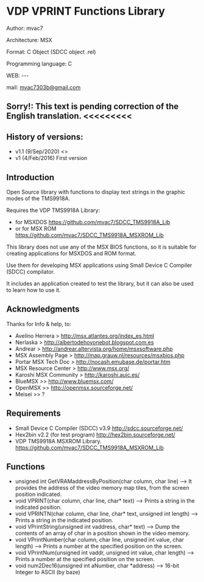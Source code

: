 # VDP VPRINT Functions Library

Author: mvac7

Architecture: MSX

Format: C Object (SDCC object .rel)

Programming language: C

WEB: ---
 
mail: mvac7303b@gmail.com



## Sorry!: This text is pending correction of the English translation. <<<<<<<<<



## History of versions:
- v1.1 (9/Sep/2020) <<current version>>
- v1   (4/Feb/2016) First version



## Introduction

Open Source library with functions to display text strings in the graphic modes of the TMS9918A.

Requires the VDP TMS9918A Library: 
- for MSXDOS https://github.com/mvac7/SDCC_TMS9918A_Lib
- or for MSX ROM https://github.com/mvac7/SDCC_TMS9918A_MSXROM_Lib

This library does not use any of the MSX BIOS functions, so it is suitable for creating applications for MSXDOS and ROM format.
  
Use them for developing MSX applications using Small Device C Compiler (SDCC) compilator.

It includes an application created to test the library, but it can also be used to learn how to use it.





## Acknowledgments
  
Thanks for Info & help, to:

* Avelino Herrera > http://msx.atlantes.org/index_es.html
* Nerlaska > http://albertodehoyonebot.blogspot.com.es
* Andrear > http://andrear.altervista.org/home/msxsoftware.php
* MSX Assembly Page > http://map.grauw.nl/resources/msxbios.php
* Portar MSX Tech Doc > http://nocash.emubase.de/portar.htm
* MSX Resource Center > http://www.msx.org/
* Karoshi MSX Community > http://karoshi.auic.es/
* BlueMSX >> http://www.bluemsx.com/
* OpenMSX >> http://openmsx.sourceforge.net/
* Meisei  >> ?



## Requirements

* Small Device C Compiler (SDCC) v3.9 http://sdcc.sourceforge.net/
* Hex2bin v2.2 (for test program) http://hex2bin.sourceforge.net/ 
* VDP TMS9918A MSXROM Library. https://github.com/mvac7/SDCC_TMS9918A_MSXROM_Lib



## Functions

* unsigned int GetVRAMaddressByPosition(char column, char line) --> It provides the address of the video memory map tiles, from the screen position indicated.
* void VPRINT(char column, char line, char* text) --> Prints a string in the indicated position.
* void VPRINTN(char column, char line, char* text, unsigned int length) --> Prints a string in the indicated position.
* void VPrintString(unsigned int vaddress, char* text) --> Dump the contents of an array of char in a position shown in the video memory.
* void VPrintNumber(char column, char line, unsigned int value, char length) --> Prints a number at the specified position on the screen.
* void VPrintNum(unsigned int vaddr, unsigned int value, char length) --> Prints a number at the specified position on the screen.
* void num2Dec16(unsigned int aNumber, char *address) --> 16-bit Integer to ASCII (by baze)
